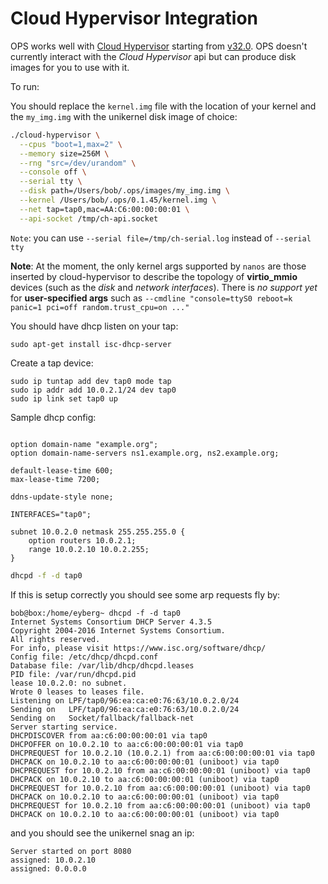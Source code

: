 Cloud Hypervisor Integration
============================

OPS works well with [Cloud Hypervisor](https://www.cloudhypervisor.org/) starting from [v32.0](https://github.com/cloud-hypervisor/cloud-hypervisor/releases/tag/v32.0).
OPS doesn't currently interact with the _Cloud Hypervisor_ api but can produce disk images for you to use with it.

To run:

You should replace the `kernel.img` file with the location of your kernel
and the `my_img.img` with the unikernel disk image of choice:

```sh
./cloud-hypervisor \
  --cpus "boot=1,max=2" \
  --memory size=256M \
  --rng "src=/dev/urandom" \
  --console off \
  --serial tty \
  --disk path=/Users/bob/.ops/images/my_img.img \
  --kernel /Users/bob/.ops/0.1.45/kernel.img \
  --net tap=tap0,mac=AA:C6:00:00:00:01 \
  --api-socket /tmp/ch-api.socket
```

`Note`: you can use `--serial file=/tmp/ch-serial.log` instead of `--serial tty`

__Note__: At the moment, the only kernel args supported by `nanos` are those inserted by cloud-hypervisor to describe the topology of __virtio_mmio__ devices (such as the _disk_ and _network interfaces_).
          There is _no support yet_ for __user-specified args__ such as `--cmdline "console=ttyS0 reboot=k panic=1 pci=off random.trust_cpu=on ..."`

You should have dhcp listen on your tap:

```
sudo apt-get install isc-dhcp-server
```

Create a tap device:
```
sudo ip tuntap add dev tap0 mode tap
sudo ip addr add 10.0.2.1/24 dev tap0
sudo ip link set tap0 up
```

Sample dhcp config:
```

option domain-name "example.org";
option domain-name-servers ns1.example.org, ns2.example.org;

default-lease-time 600;
max-lease-time 7200;

ddns-update-style none;

INTERFACES="tap0";

subnet 10.0.2.0 netmask 255.255.255.0 {
    option routers 10.0.2.1;
    range 10.0.2.10 10.0.2.255;
}
```

```sh
dhcpd -f -d tap0
```

If this is setup correctly you should see some arp requests fly by:

```
bob@box:/home/eyberg~ dhcpd -f -d tap0
Internet Systems Consortium DHCP Server 4.3.5
Copyright 2004-2016 Internet Systems Consortium.
All rights reserved.
For info, please visit https://www.isc.org/software/dhcp/
Config file: /etc/dhcp/dhcpd.conf
Database file: /var/lib/dhcp/dhcpd.leases
PID file: /var/run/dhcpd.pid
lease 10.0.2.0: no subnet.
Wrote 0 leases to leases file.
Listening on LPF/tap0/96:ea:ca:e0:76:63/10.0.2.0/24
Sending on   LPF/tap0/96:ea:ca:e0:76:63/10.0.2.0/24
Sending on   Socket/fallback/fallback-net
Server starting service.
DHCPDISCOVER from aa:c6:00:00:00:01 via tap0
DHCPOFFER on 10.0.2.10 to aa:c6:00:00:00:01 via tap0
DHCPREQUEST for 10.0.2.10 (10.0.2.1) from aa:c6:00:00:00:01 via tap0
DHCPACK on 10.0.2.10 to aa:c6:00:00:00:01 (uniboot) via tap0
DHCPREQUEST for 10.0.2.10 from aa:c6:00:00:00:01 (uniboot) via tap0
DHCPACK on 10.0.2.10 to aa:c6:00:00:00:01 (uniboot) via tap0
DHCPREQUEST for 10.0.2.10 from aa:c6:00:00:00:01 (uniboot) via tap0
DHCPACK on 10.0.2.10 to aa:c6:00:00:00:01 (uniboot) via tap0
DHCPREQUEST for 10.0.2.10 from aa:c6:00:00:00:01 (uniboot) via tap0
DHCPACK on 10.0.2.10 to aa:c6:00:00:00:01 (uniboot) via tap0
```

and you should see the unikernel snag an ip:

```
Server started on port 8080
assigned: 10.0.2.10
assigned: 0.0.0.0
```
